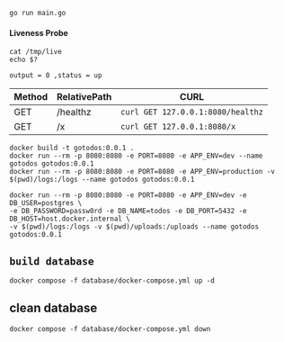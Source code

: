 ```
go run main.go
```

#### Liveness Probe

```
cat /tmp/live
echo $?
```

`output = 0 ,status = up`

| Method | RelativePath | CURL                              |
| ------ | ------------ | --------------------------------- |
| GET    | /healthz     | `curl GET 127.0.0.1:8080/healthz` |
| GET    | /x           | `curl GET 127.0.0.1:8080/x`       |

```
docker build -t gotodos:0.0.1 .
docker run --rm -p 8080:8080 -e PORT=8080 -e APP_ENV=dev --name gotodos gotodos:0.0.1
docker run --rm -p 8080:8080 -e PORT=8080 -e APP_ENV=production -v $(pwd)/logs:/logs --name gotodos gotodos:0.0.1
```

```
docker run --rm -p 8080:8080 -e PORT=8080 -e APP_ENV=dev -e DB_USER=postgres \
-e DB_PASSWORD=passw0rd -e DB_NAME=todos -e DB_PORT=5432 -e DB_HOST=host.docker.internal \
-v $(pwd)/logs:/logs -v $(pwd)/uploads:/uploads --name gotodos gotodos:0.0.1
```


## ```build database```
```
docker compose -f database/docker-compose.yml up -d
```
## clean database
```
docker compose -f database/docker-compose.yml down 
```

